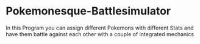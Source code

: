 # Pokemonesque-Battlesimulator
In this Program you can assign different Pokemons with different Stats and have them battle against each other with a couple of integrated mechanics
